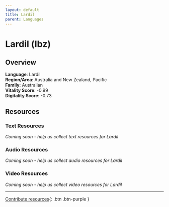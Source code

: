```yaml
---
layout: default
title: Lardil
parent: Languages
---
```


# Lardil (lbz)

## Overview

**Language**: Lardil  
**Region/Area**: Australia and New Zealand, Pacific  
**Family**: Australian  
**Vitality Score**: -0.99  
**Digitality Score**: -0.73  

## Resources

### Text Resources
*Coming soon - help us collect text resources for Lardil*

### Audio Resources
*Coming soon - help us collect audio resources for Lardil*

### Video Resources
*Coming soon - help us collect video resources for Lardil*

---

[Contribute resources](https://fairtrain.github.io/){: .btn .btn-purple }
